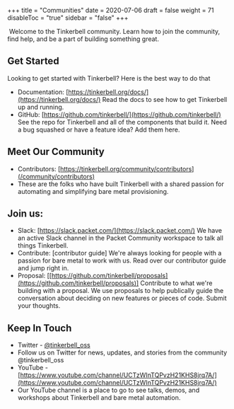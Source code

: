 +++
title = "Communities"
date = 2020-07-06
draft = false
weight = 71
disableToc = "true"
sidebar = "false"
+++

​
Welcome to the Tinkerbell community. Learn how to join the community, find help, and be a part of building something great.

## Get Started

Looking to get started with Tinkerbell? Here is the best way to do that

- Documentation: [https://tinkerbell.org/docs/](https://tinkerbell.org/docs/) Read the docs to see how to get Tinkerbell up and running.
- GitHub: [https://github.com/tinkerbell/](https://github.com/tinkerbell/) See the repo for Tinkerbell and all of the components that build it. Need a bug squashed or have a feature idea? Add them here.

## Meet Our Community

- Contributors: [https://tinkerbell.org/community/contributors](/community/contributors)
- These are the folks who have built Tinkerbell with a shared passion for automating and simplifying bare metal provisioning.

## Join us:

- Slack: [https://slack.packet.com/](https://slack.packet.com/) We have an active Slack channel in the Packet Community workspace to talk all things Tinkerbell.
- Contribute: [contributor guide] We&#39;re always looking for people with a passion for bare metal to work with us. Read over our contributor guide and jump right in.
- Proposal: [[https://github.com/tinkerbell/proposals](https://github.com/tinkerbell/proposals)] Contribute to what we&#39;re building with a proposal. We use proposals to help publically guide the conversation about deciding on new features or pieces of code. Submit your thoughts.

##

## Keep In Touch

- Twitter - [@tinkerbell_oss](https://twitter.com/tinkerbell_oss)
- Follow us on Twitter for news, updates, and stories from the community @tinkerbell_oss
- YouTube - [https://www.youtube.com/channel/UCTzWInTQPvzH21KHS8jrq7A/](https://www.youtube.com/channel/UCTzWInTQPvzH21KHS8jrq7A/)
- Our YouTube channel is a place to go to see talks, demos, and workshops about Tinkerbell and bare metal automation.
